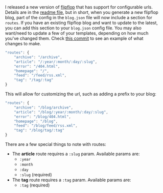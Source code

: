 I released a new version of [flipflop][] that has support for configurable urls.  Details are in the [readme file][readme], but in short, when you generate a new flipflop blog, part of the config in the `blog.json` file will now include a section for `routes`.  If you have an existing flipflop blog and want to update to the latest, you can add this section to your `blog.json` config file.  You may also want/need to update a few of your templates, depending on how much you've changed them.  Check [this commit][commit] to see an example of what changes to make.

```javascript
"routes": {
	"archive": "/archive",
	"article": "/:year/:month/:day/:slug",
	"error": "/404.html",
	"homepage": "/",
	"feed": "/feed/rss.xml",
	"tag": "/tag/:tag"
}
```

This will allow for customizing the url, such as adding a prefix to your blog:

```javascript
"routes": {
	"archive": "/blog/archive",
	"article": "/blog/:year/:month/:day/:slug",
	"error": "/blog/404.html",
	"homepage": "/blog",
	"feed": "/blog/feed/rss.xml",
	"tag": "/blog/tag/:tag"
}
```

There are a few special things to note with routes:

+ The **article** route requires a `:slug` param.  Available params are:
	+ `:year`
	+ `:month`
	+ `:day`
	+ `:slug` (required)
+ The **tag** route requires a `:tag` param.  Available params are:
	+ `:tag` (required)


[flipflop]: http://github.com/selfcontained/flipflop
[readme]: http://github.com/selfcontained/flipflop/blob/master/README.md#configuring-routes--urls
[commit]: http://github.com/selfcontained/selfcontained_blog/commit/6b15e6e5f0b2981a8d3868f5862809dadaf32ebf
